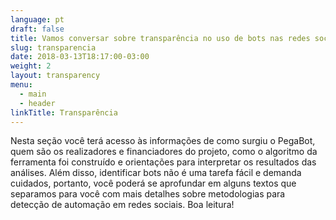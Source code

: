 ```yaml
---
language: pt
draft: false
title: Vamos conversar sobre transparência no uso de bots nas redes sociais?
slug: transparencia
date: 2018-03-13T18:17:00-03:00
weight: 2
layout: transparency
menu:
  - main
  - header
linkTitle: Transparência
---
```

Nesta seção você terá acesso às informações de como surgiu o PegaBot, quem são os realizadores e financiadores do projeto, como o algoritmo da ferramenta foi construído e orientações para interpretar os resultados das análises. Além disso, identificar bots não é uma tarefa fácil e demanda cuidados, portanto, você poderá se aprofundar em alguns textos que separamos para você com mais detalhes sobre metodologias para detecção de automação em redes sociais. Boa leitura!